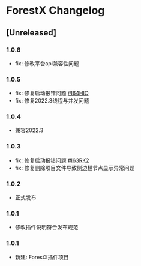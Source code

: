 # ForestX Changelog

## [Unreleased]

### 1.0.6
- fix: 修改平台api兼容性问题


### 1.0.5
- fix: 修复启动报错问题 [#I64HIO](https://gitee.com/CHMing7/ForestX/issues/I64HIO)
- fix: 修复2022.3线程与并发问题

### 1.0.4
- 兼容2022.3

### 1.0.3
- fix: 修复启动报错问题 [#I63RK2](https://gitee.com/CHMing7/ForestX/issues/I63RK2)
- fix: 修复删除项目文件导致侧边栏节点显示异常问题

### 1.0.2
- 正式发布

### 1.0.1
- 修改插件说明符合发布规范

### 1.0.1
- 新建: ForestX插件项目
